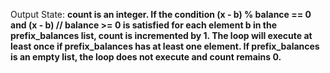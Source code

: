 Output State: **count is an integer. If the condition (x - b) % balance == 0 and (x - b) // balance >= 0 is satisfied for each element b in the prefix_balances list, count is incremented by 1. The loop will execute at least once if prefix_balances has at least one element. If prefix_balances is an empty list, the loop does not execute and count remains 0.**
